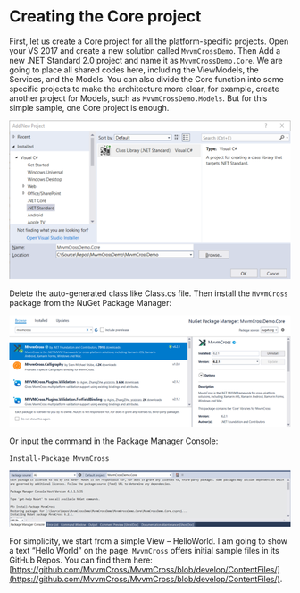 # Creating the Core project

First, let us create a Core project for all the platform-specific projects. Open your VS 2017 and create a new solution called `MvvmCrossDemo`. Then Add a new .NET Standard 2.0 project and name it as `MvvmCrossDemo.Core`. We are going to place all shared codes here, including the ViewModels, the Services, and the Models. You can also divide the Core function into some specific projects to make the architecture more clear, for example, create another project for Models, such as `MvvmCrossDemo.Models`. But for this simple sample, one Core project is enough.

![](../.gitbook/assets/image%20%2819%29.png)

Delete the auto-generated class like Class.cs file. Then install the `MvvmCross` package from the NuGet Package Manager:

![](../.gitbook/assets/image%20%2845%29.png)

Or input the command in the Package Manager Console: 

```bash
Install-Package MvvmCross
```

![](../.gitbook/assets/image%20%2842%29.png)

For simplicity, we start from a simple View – HelloWorld. I am going to show a text “Hello World” on the page. `MvvmCross` offers initial sample files in its GitHub Repos. You can find them here: [https://github.com/MvvmCross/MvvmCross/blob/develop/ContentFiles/](https://github.com/MvvmCross/MvvmCross/blob/develop/ContentFiles/).

